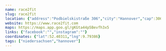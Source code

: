 ```yaml
---
name: race2fit
slug: race2fit
location: {"address":"Podbielskistraße 306","city":"Hannover","cap":30655}
website: https://www.race2fit.com
maps: https://maps.app.goo.gl/gKGta44p5Bevfh3x5
links: {"facebook":"","instagram":""}
coordinates: {"lat":52.40311,"lng":9.79386}
tags: ["niedersachsen","hannover"]
---
```

